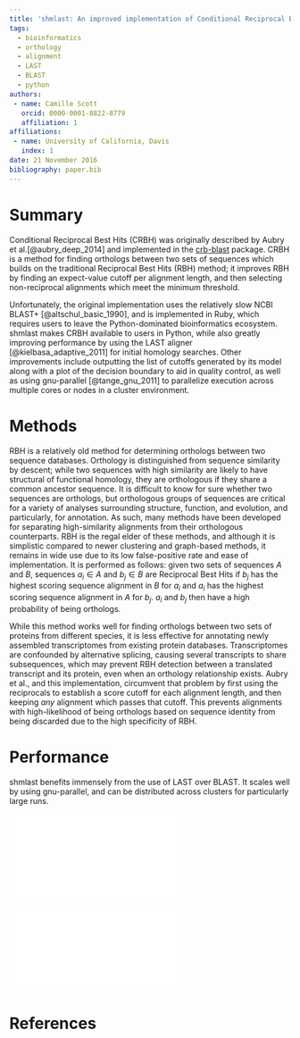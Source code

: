 ```yaml
---
title: 'shmlast: An improved implementation of Conditional Reciprocal Best Hits with LAST and Python'
tags:
  - bioinformatics
  - orthology
  - alignment
  - LAST
  - BLAST
  - python
authors:
 - name: Camille Scott
   orcid: 0000-0001-8822-8779
   affiliation: 1
affiliations:
 - name: University of California, Davis
   index: 1
date: 21 November 2016
bibliography: paper.bib
---
```


# Summary

Conditional Reciprocal Best Hits (CRBH) was originally described by Aubry et al.[@aubry_deep_2014] and
implemented in the [crb-blast](https://github.com/cboursnell/crb-blast) package. CRBH is a method
for finding orthologs between two sets of sequences which builds 
on the traditional Reciprocal Best Hits (RBH) method; it improves RBH by
finding an expect-value cutoff per alignment length, and then selecting non-reciprocal 
alignments which meet the minimum threshold.

Unfortunately, the original implementation uses the relatively slow NCBI BLAST+ 
[@altschul_basic_1990], and is implemented in Ruby, which requires users to leave 
the Python-dominated bioinformatics ecosystem. shmlast makes CRBH available to users in Python, while also greatly improving
performance by using the LAST aligner [@kielbasa_adaptive_2011] for initial homology searches.
Other improvements include outputting the list of cutoffs generated by its model along with a plot
of the decision boundary to aid in quality control, as well as using gnu-parallel [@tange_gnu_2011]
to parallelize execution across multiple cores or nodes in a cluster environment.

# Methods

RBH is a relatively old method for determining orthologs between two sequence databases. Orthology
is distinguished from sequence similarity by descent; while two sequences with high similarity are
likely to have structural of functional homology, they are orthologous if they
share a common ancestor sequence. It is difficult to know for sure whether two sequences are
orthologs, but orthologous groups of sequences are critical for a variety of analyses surrounding
structure, function, and evolution, and particularly, for annotation. As such, many methods have 
been developed for separating high-similarity alignments from their orthologous counterparts. RBH is the regal elder of these
methods, and although it is simplistic compared to newer clustering and graph-based methods, it
remains in wide use due to its low false-positive rate and ease of implementation. It is performed
as follows: given two sets of sequences $A$ and $B$, sequences $a_i \in A$ and $b_j \in B$ are
Reciprocal Best Hits if $b_j$ has the highest scoring sequence alignment in $B$ for $a_i$ and $a_i$
has the highest scoring sequence alignment in $A$ for $b_j$. $a_i$ and $b_j$ then have a high
probability of being orthologs.

While this method works well for finding orthologs between two sets of proteins from different
species, it is less effective for annotating newly assembled transcriptomes from existing protein databases.
Transcriptomes are confounded by alternative splicing, causing several transcripts to share
subsequences, which may prevent RBH detection between a translated transcript and its protein, even
when an orthology relationship exists. Aubry et al., and this implementation, circumvent that
problem by first using the reciprocals to establish a score cutoff for each alignment length, and
then keeping *any* alignment which passes that cutoff. This prevents alignments with
high-likelihood of being orthologs based on sequence identity from being discarded due to the high
specificity of RBH.

# Performance

shmlast benefits immensely from the use of LAST over BLAST. It scales well by using gnu-parallel,
and can be distributed across clusters for particularly large runs.

![Performance comparison with [*Schizosaccharomyces pombe*](ftp://ftp.ebi.ac.uk/pub/databases/pombase/FASTA/cdna_nointrons_utrs.fa.gz) [@wood_pombase:_2012] as the query transcriptome and
[*Nematostella vectensis*](ftp://ftp.ebi.ac.uk/pub/databases/reference_proteomes/QfO/Eukaryota/UP000001593_45351.fasta.gz) [@apweiler_protein_2004] as the target proteome.](../perf/results.pdf)



![A CRBH model generated by shmlast between *Schizosaccharomyces pombe* and *Rattus norvegicus*. Hits with scores above the blue dotted line will be kept.](sacPom.cdna.fa.x.Rattus_norvegicus.UP000002494.ref.pep.fa.crbl.model.plot.pdf)

# References
